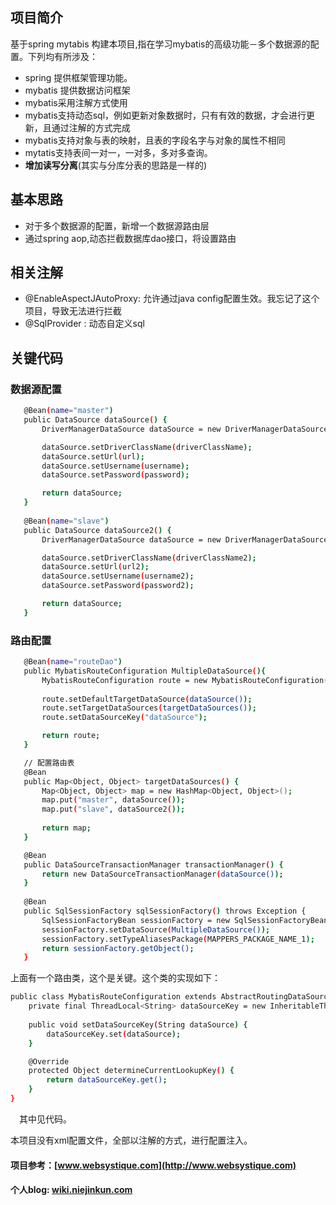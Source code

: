 ## 项目简介
 基于spring mytabis 构建本项目,指在学习mybatis的高级功能－多个数据源的配置。下列均有所涉及：
 * spring 提供框架管理功能。
 * mybatis 提供数据访问框架
 * mybatis采用注解方式使用
 * mybatis支持动态sql，例如更新对象数据时，只有有效的数据，才会进行更新，且通过注解的方式完成
 * mybatis支持对象与表的映射，且表的字段名字与对象的属性不相同
 * mytatis支持表间一对一，一对多，多对多查询。
 * __增加读写分离__(其实与分库分表的思路是一样的)

## 基本思路
* 对于多个数据源的配置，新增一个数据源路由层
* 通过spring aop,动态拦截数据库dao接口，将设置路由

 ## 相关注解
 * @EnableAspectJAutoProxy: 允许通过java config配置生效。我忘记了这个项目，导致无法进行拦截
 * @SqlProvider : 动态自定义sql

 ## 关键代码
 ### 数据源配置
 ``` bash
 	@Bean(name="master")
	public DataSource dataSource() {
		DriverManagerDataSource dataSource = new DriverManagerDataSource();

		dataSource.setDriverClassName(driverClassName);
		dataSource.setUrl(url);
		dataSource.setUsername(username);
		dataSource.setPassword(password);

		return dataSource;
	}
	
	@Bean(name="slave")
	public DataSource dataSource2() {
		DriverManagerDataSource dataSource = new DriverManagerDataSource();

		dataSource.setDriverClassName(driverClassName2);
		dataSource.setUrl(url2);
		dataSource.setUsername(username2);
		dataSource.setPassword(password2);

		return dataSource;
	}
 ```

 ### 路由配置
 ``` bash
	@Bean(name="routeDao")
	public MybatisRouteConfiguration MultipleDataSource(){
		MybatisRouteConfiguration route = new MybatisRouteConfiguration();
		
		route.setDefaultTargetDataSource(dataSource());
		route.setTargetDataSources(targetDataSources());
		route.setDataSourceKey("dataSource");

		return route;
	}

	// 配置路由表
	@Bean
	public Map<Object, Object> targetDataSources() {
		Map<Object, Object> map = new HashMap<Object, Object>();
		map.put("master", dataSource());
		map.put("slave", dataSource2());
		
		return map;
	}

	@Bean
	public DataSourceTransactionManager transactionManager() {
		return new DataSourceTransactionManager(dataSource());
	}
	
	@Bean
	public SqlSessionFactory sqlSessionFactory() throws Exception {
		SqlSessionFactoryBean sessionFactory = new SqlSessionFactoryBean();
		sessionFactory.setDataSource(MultipleDataSource());                            // 配置路由
		sessionFactory.setTypeAliasesPackage(MAPPERS_PACKAGE_NAME_1);
		return sessionFactory.getObject();
	}
 ```
上面有一个路由类，这个是关键。这个类的实现如下：
``` bash
public class MybatisRouteConfiguration extends AbstractRoutingDataSource{
	private final ThreadLocal<String> dataSourceKey = new InheritableThreadLocal<String>();
    
    public void setDataSourceKey(String dataSource) {
        dataSourceKey.set(dataSource);
    }

    @Override
    protected Object determineCurrentLookupKey() {
        return dataSourceKey.get();
    }
}
```

　其中见代码。


本项目没有xml配置文件，全部以注解的方式，进行配置注入。

#### 项目参考：[www.websystique.com](http://www.websystique.com)
#### 个人blog: [wiki.niejinkun.com](http://wiki.niejinkun.com)
